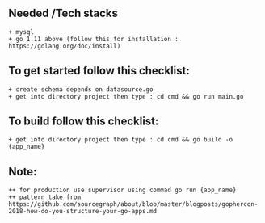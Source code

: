 ## Needed /Tech stacks
    + mysql
    + go 1.11 above (follow this for installation : https://golang.org/doc/install)

## To get started follow this checklist:
    + create schema depends on datasource.go
    + get into directory project then type : cd cmd && go run main.go

## To build follow this checklist:
    + get into directory project then type : cd cmd && go build -o {app_name}

## Note: 
    ++ for production use supervisor using commad go run {app_name}
    ++ pattern take from https://github.com/sourcegraph/about/blob/master/blogposts/gophercon-2018-how-do-you-structure-your-go-apps.md
